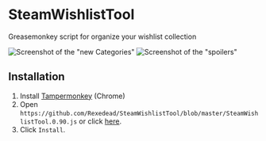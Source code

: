 # SteamWishlistTool
Greasemonkey script for organize your wishlist collection

![Screenshot of the "new Categories"](http://i.imgur.com/zKJWfno.png)
![Screenshot of the "spoilers"](http://i.imgur.com/DkGn2hW.png)

## Installation
1. Install [Tampermonkey](https://chrome.google.com/webstore/detail/tampermonkey/dhdgffkkebhmkfjojejmpbldmpobfkfo) (Chrome)
2. Open `https://github.com/Rexedead/SteamWishlistTool/blob/master/SteamWishlistTool.0.90.js` or click [here](https://github.com/Rexedead/SteamWishlistTool/raw/master/SteamWishlistTool.user.js).
3. Click `Install`.  
